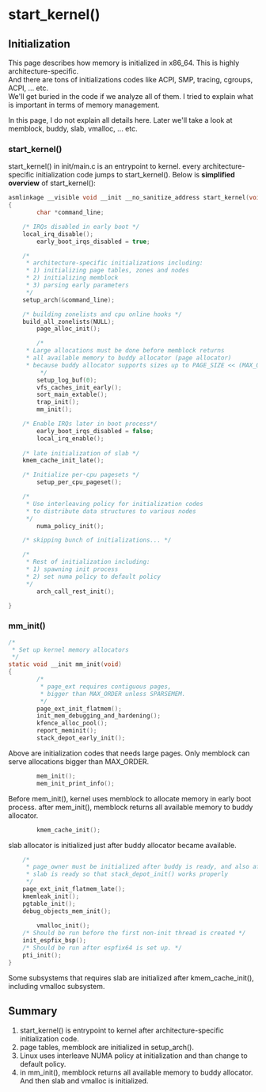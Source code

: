 # start\_kernel()

## Initialization

This page describes how memory is initialized in x86\_64. This is highly architecture-specific.\
And there are tons of initializations codes like ACPI, SMP, tracing, cgroups, ACPI, ... etc.\
We'll get buried in the code if we analyze all of them. I tried to explain what is important in terms of memory management.

In this page, I do not explain all details here. Later we'll take a look at memblock, buddy, slab, vmalloc, ... etc.

### start\_kernel()

start\_kernel() in init/main.c is an entrypoint to kernel. every architecture-specific initialization code jumps to start\_kernel(). Below is **simplified overview** of start\_kernel():

```c
asmlinkage __visible void __init __no_sanitize_address start_kernel(void)
{
        char *command_line;

	/* IRQs disabled in early boot */
	local_irq_disable();
        early_boot_irqs_disabled = true;

	/*
	 * architecture-specific initializations including:
	 * 1) initializing page tables, zones and nodes
	 * 2) initializing memblock
	 * 3) parsing early parameters
	 */
	setup_arch(&command_line);

	/* building zonelists and cpu online hooks */
	build_all_zonelists(NULL);
        page_alloc_init();

        /*
	 * Large allocations must be done before memblock returns
	 * all available memory to buddy allocator (page allocator)
	 * because buddy allocator supports sizes up to PAGE_SIZE << (MAX_ORDER - 1).
         */
        setup_log_buf(0);
        vfs_caches_init_early();
        sort_main_extable();
        trap_init();
        mm_init();

	/* Enable IRQs later in boot process*/
        early_boot_irqs_disabled = false;
        local_irq_enable();
	
	/* late initialization of slab */
	kmem_cache_init_late();

	/* Initialize per-cpu pagesets */
        setup_per_cpu_pageset();

	/*
	 * Use interleaving policy for initialization codes
	 * to distribute data structures to various nodes
	 */
        numa_policy_init();

	/* skipping bunch of initializations... */

	/*
	 * Rest of initialization including:
	 * 1) spawning init process
	 * 2) set numa policy to default policy
	 */
        arch_call_rest_init();

}
```

### mm\_init()

```c
/*
 * Set up kernel memory allocators
 */
static void __init mm_init(void)
{
        /*
         * page_ext requires contiguous pages,
         * bigger than MAX_ORDER unless SPARSEMEM.
         */
        page_ext_init_flatmem();
        init_mem_debugging_and_hardening();
        kfence_alloc_pool();
        report_meminit();
        stack_depot_early_init();
```

Above are initialization codes that needs large pages. Only memblock can serve allocations bigger than MAX\_ORDER.

```c
        mem_init();
        mem_init_print_info();
```

Before mem\_init(), kernel uses memblock to allocate memory in early boot process. after mem\_init(), memblock returns all available memory to buddy allocator.

```c
        kmem_cache_init();
```

slab allocator is initialized just after buddy allocator became available.

```c
	/*
	 * page_owner must be initialized after buddy is ready, and also after
	 * slab is ready so that stack_depot_init() works properly
	 */
	page_ext_init_flatmem_late();
	kmemleak_init();
	pgtable_init();
	debug_objects_mem_init();
	
        vmalloc_init();
	/* Should be run before the first non-init thread is created */
	init_espfix_bsp();
	/* Should be run after espfix64 is set up. */
	pti_init();
}
```

Some subsystems that requires slab are initialized after kmem\_cache\_init(), including vmalloc subsystem.

## Summary

1. start\_kernel() is entrypoint to kernel after architecture-specific initialization code.
2. page tables, memblock are initialized in setup\_arch().
3. Linux uses interleave NUMA policy at initialization and than change to default policy.
4. in mm\_init(), memblock returns all available memory to buddy allocator. And then slab and vmalloc is initialized.
